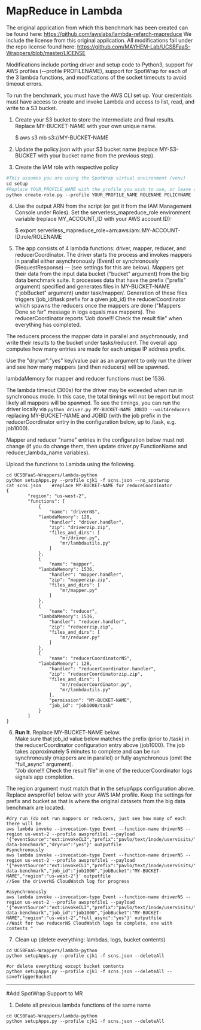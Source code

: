 # MapReduce in Lambda
The original application from which this benchmark has been created can be found here: https://github.com/awslabs/lambda-refarch-mapreduce
We include the license from this original application.  All modifications fall under the repo license found here: https://github.com/MAYHEM-Lab/UCSBFaaS-Wrappers/blob/master/LICENSE

Modifications include porting driver and setup code to Python3, support for AWS profiles (--profile PROFILENAME), support for SpotWrap for each of the 3 lambda functions, and modfications of the socket timeouts to avoid timeout errors.  

To run the benchmark, you must have the AWS CLI set up. Your credentials must have access to create and invoke Lambda and access to list, read, and write to a S3 bucket.

1. Create your S3 bucket to store the intermediate and final results.  Replace MY-BUCKET-NAME with your own unique name.  

   $ aws s3 mb s3://MY-BUCKET-NAME

2. Update the policy.json with your S3 bucket name (replace MY-S3-BUCKET with your bucket name from the previous step).  

3. Create the IAM role with respective policy  
```python
#This assumes you are using the SpotWrap virtual environment (venv)
cd setup
#Replace YOUR_PROFILE_NAME with the profile you wish to use, or leave off the option to use the root account; replace ROLENAME and POLICYNAME with names of your choosing
python create-role.py --profile YOUR_PROFILE_NAME ROLENAME POLICYNAME
```  

4. Use the output ARN from the script (or get it from the IAM Management Console under Roles). 
Set the serverless_mapreduce_role environment variable (replace MY_ACCOUNT_ID with your AWS account ID):   

   $ export serverless_mapreduce_role=arn:aws:iam::MY-ACCOUNT-ID:role/ROLENAME

5. The app consists of 4 lambda functions: driver, mapper, reducer, and reducerCoordinator.  The driver starts the process and invokes mappers in parallel either asynchronously (Event) or synchronously (RequestResponse) -- (see settings for this are below). Mappers get their data from the input data bucket ("bucket" argument) from the big data benchmark suite.  It processes data that have the prefix ("prefix" argument) specified and generates files in MY-BUCKET-NAME ("jobBucket" argument) under task/mapper/.  Generation of these files triggers (job_id/task prefix for a given job_id) the reducerCoordinator which spawns the reducers once the mappers are done ("Mappers Done so far" message in logs equals max mappers).  The reducerCoordinator reports "Job done!!! Check the result file" when everything has completed.

The reducers process the mapper data in parallel and asychronously, and write their results to the bucket under tasks/reducer/.  The overall app computes how many entries are made for each unique IP address prefix.

Use the "dryrun":"yes" key/value pair as an argument to only run the driver and see how many mappers (and then reducers) will be spawned.  

lambdaMemory for mapper and reducer functions must be 1536.  

The lambda timeout (300s) for the driver may be exceeded when run in synchronous mode.  In this case, the total timings will not be report but most likely all mappers will be spawned.  To see the timings, you can run the driver locally via ```python driver.py MY-BUCKET-NAME JOBID --wait4reducers``` replacing MY-BUCKET-NAME and JOBID (with the job prefix in the reducerCoordinator entry in the configuration below, up to /task, e.g. job1000).

Mapper and reducer "name" entries in the configuration below must not change (if you do change them, then update driver.py FunctionName and reducer_lambda_name variables).

Upload the functions to Lambda using the following. 
```
cd UCSBFaaS-Wrappers/lambda-python
python setupApps.py --profile cjk1 -f scns.json --no_spotwrap
cat scns.json    #replace MY-BUCKET-NAME for reduceCoordinator
{
        "region": "us-west-2",
        "functions": [
            {
                "name": "driverNS",
           	"lambdaMemory": 128,
                "handler": "driver.handler",
                "zip": "driverzip.zip",
                "files_and_dirs": [
                    "mr/driver.py",
                    "mr/lambdautils.py"
                ]
            },
            {
                "name": "mapper",
           	"lambdaMemory": 1536,
                "handler": "mapper.handler",
                "zip": "mapperzip.zip",
                "files_and_dirs": [
                    "mr/mapper.py"
                ]
            },
            {
                "name": "reducer",
           	"lambdaMemory": 1536,
                "handler": "reducer.handler",
                "zip": "reducerzip.zip",
                "files_and_dirs": [
                    "mr/reducer.py"
                ]
            },
            {
                "name": "reducerCoordinatorNS",
           	"lambdaMemory": 128,
                "handler": "reducerCoordinator.handler",
                "zip": "reducerCoordinatorzip.zip",
                "files_and_dirs": [
                    "mr/reducerCoordinator.py",
                    "mr/lambdautils.py"
                ],
                "permission": "MY-BUCKET-NAME",
                "job_id": "job1000/task"
            }
        ]
}
```
6. **Run It**. Replace MY-BUCKET-NAME below.  
Make sure that job_id value below matches the prefix (prior to /task) in the reducerCoordinator configuration entry above (job1000).  The job takes approximately 5 minutes to complete and can be run synchronously (mappers are in parallel) or fully asynchronous (omit the "full_async" argument).  
"Job done!!! Check the result file" in one of the reducerCoordinator logs signals app completion.  

The region argument must match that in the setupApps configuration above. Replace awsprofile1 below with your AWS IAM profile. Keep the settings for prefix and bucket as that is where the original datasets from the big data benchmark are located.
```
#dry run (do not run mappers or reducers, just see how many of each there will be
aws lambda invoke --invocation-type Event --function-name driverNS --region us-west-2 --profile awsprofile1 --payload '{"eventSource":"ext:invokeCLI","prefix":"pavlo/text/1node/uservisits/","bucket":"big-data-benchmark","dryrun":"yes"}' outputfile
#synchronously
aws lambda invoke --invocation-type Event --function-name driverNS --region us-west-2 --profile awsprofile1 --payload '{"eventSource":"ext:invokeCLI","prefix":"pavlo/text/1node/uservisits/","bucket":"big-data-benchmark","job_id":"job1000","jobBucket":"MY-BUCKET-NAME","region":"us-west-2"}' outputfile
//See the driverNS CloudWatch log for progress

#asynchronously
aws lambda invoke --invocation-type Event --function-name driverNS --region us-west-2 --profile awsprofile1 --payload '{"eventSource":"ext:invokeCLI","prefix":"pavlo/text/1node/uservisits/","bucket":"big-data-benchmark","job_id":"job1000","jobBucket":"MY-BUCKET-NAME","region":"us-west-2","full_async":"yes"}' outputfile
//Wait for two reducerNS CloudWatch logs to complete, one with contents "
```

7. Clean up (delete everything: lambdas, logs, bucket contents)
```
cd UCSBFaaS-Wrappers/lambda-python
python setupApps.py --profile cjk1 -f scns.json --deleteAll

#or delete everything except bucket contents
python setupApps.py --profile cjk1 -f scns.json --deleteAll --saveTriggerBucket
```

----------------------------
#Add SpotWrap Support to MR
1. Delete all previous lambda functions of the same name
```
cd UCSBFaaS-Wrappers/lambda-python
python setupApps.py --profile cjk1 -f scns.json --deleteAll
```
